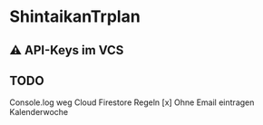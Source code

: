 # ShintaikanTrplan

## :warning: API-Keys im VCS

## TODO

Console.log weg
Cloud Firestore Regeln
[x] Ohne Email eintragen
Kalenderwoche
